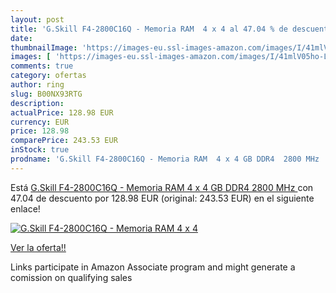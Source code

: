 ```yaml
---
layout: post
title: 'G.Skill F4-2800C16Q - Memoria RAM  4 x 4 al 47.04 % de descuento'
date: 
thumbnailImage: 'https://images-eu.ssl-images-amazon.com/images/I/41mlV05ho-L._SL200_.jpg'
images: [ 'https://images-eu.ssl-images-amazon.com/images/I/41mlV05ho-L._SL200_.jpg' ]
comments: true
category: ofertas
author: ring
slug: B00NX93RTG
description:
actualPrice: 128.98 EUR
currency: EUR
price: 128.98
comparePrice: 243.53 EUR
inStock: true
prodname: 'G.Skill F4-2800C16Q - Memoria RAM  4 x 4 GB DDR4  2800 MHz '
---
```


Está [G.Skill F4-2800C16Q - Memoria RAM  4 x 4 GB DDR4  2800 MHz ](https://www.amazon.es/dp/B00NX93RTG/?tag=tolees-21) con 47.04 de descuento por 128.98 EUR (original: 243.53 EUR) en el siguiente enlace!

[![G.Skill F4-2800C16Q - Memoria RAM  4 x 4](https://images-eu.ssl-images-amazon.com/images/I/41mlV05ho-L._SL200_.jpg)](https://www.amazon.es/dp/B00NX93RTG/?tag=tolees-21)

[Ver la oferta!!](https://www.amazon.es/dp/B00NX93RTG/?tag=tolees-21)

Links participate in Amazon Associate program and might generate a comission on qualifying sales


